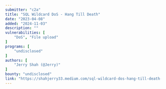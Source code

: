 ```yaml
---
submitter: "c2a"
title: "SQL Wildcard DoS - Hang Till Death"
date: "2023-04-08"
added: "2024-11-03"
description: ""
vulnerabilities: [
    "DoS", "File upload"
]
programs: [
    "undisclosed"
]
authors: [
    "Jerry Shah (@Jerry)"
]
bounty: "undisclosed"
link: "https://shahjerry33.medium.com/sql-wildcard-dos-hang-till-death-adbae66d1f7b"
---
```




